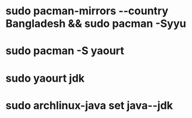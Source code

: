 <!-- Setting the fasters mirror in manjaro (i.e. Bangladesh) -->

# sudo pacman-mirrors --country Bangladesh && sudo pacman -Syyu

<!-- install yaourt -->

# sudo pacman -S yaourt

<!-- install oracle jdk and set it as default -->

# sudo yaourt jdk
# sudo archlinux-java set java-<version>-jdk

<!-- testing ssh -->